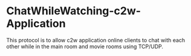 # ChatWhileWatching-c2w-Application
This protocol is to allow c2w application online clients to chat with each other while in the main room and movie rooms using TCP/UDP.
